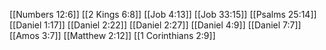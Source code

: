 [[Numbers 12:6]]
[[2 Kings 6:8]]
[[Job 4:13]]
[[Job 33:15]]
[[Psalms 25:14]]
[[Daniel 1:17]]
[[Daniel 2:22]]
[[Daniel 2:27]]
[[Daniel 4:9]]
[[Daniel 7:7]]
[[Amos 3:7]]
[[Matthew 2:12]]
[[1 Corinthians 2:9]]

